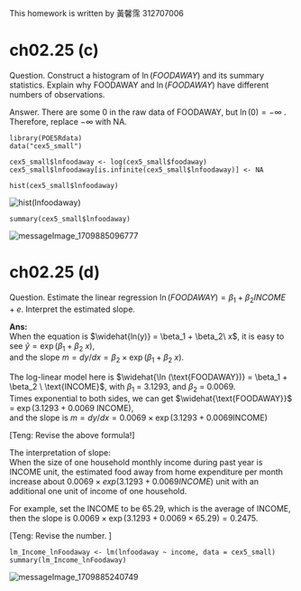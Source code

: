 This homework is written by 黃馨霈 312707006

# ch02.25 (c)
Question. Construct a histogram of $\ln(FOODAWAY)$ and its summary statistics. Explain why FOODAWAY and $\ln(FOODAWAY)$ have different numbers of observations.  

Answer. There are some 0 in the raw data of FOODAWAY, but $\ln(0)= - \infty$ .  
Therefore, replace $- \infty$ with NA.  

```
library(POE5Rdata)
data("cex5_small")

cex5_small$lnfoodaway <- log(cex5_small$foodaway)
cex5_small$lnfoodaway[is.infinite(cex5_small$lnfoodaway)] <- NA

hist(cex5_small$lnfoodaway)
```
![hist(lnfoodaway)](https://github.com/HWTeng-Course/202402-Financial-Econometrics/assets/145751254/0275dba5-883a-4524-96bc-c41d60266323)

```{r}
summary(cex5_small$lnfoodaway)
```
![messageImage_1709885096777](https://github.com/HWTeng-Course/202402-Financial-Econometrics/assets/145751254/1da876c1-3b8a-46f3-b1c1-80c23d62e248)

# ch02.25 (d)

Question. Estimate the linear regression $\ln(FOODAWAY)=\beta_1 + \beta_2 INCOME+ e$. Interpret the estimated slope.  

**Ans:**\
When the equation is $\widehat{ln(y)} = \beta_1 + \beta_2\ x$, it is easy to see $\widehat{y} = \exp(\beta_1 + \beta_2\ x)$,  
and the slope $m = dy/dx = \beta_2 \times \exp(\beta_1 + \beta_2 \ x)$. 

The log-linear model here is $\widehat{\ln (\text{FOODAWAY})} = \beta_1 + \beta_2 \ \text{INCOME}$, with $\beta_1$ = 3.1293, and $\beta_2$ = 0.0069.  
Times exponential to both sides, we can get $\widehat{\text{FOODAWAY}}$ = $\exp(3.1293 + 0.0069 \ \text{INCOME})$,  
and the slope is $m=dy/dx=0.0069\times \exp(3.1293+0.0069\text{INCOME})$

[Teng: Revise the above formula!]

The interpretation of slope:  
When the size of one household monthly income during past year is INCOME unit, the estimated food away from home expenditure per month increase about $0.0069\times exp(3.1293+0.0069INCOME)$ unit with an additional one unit of income of one household.  

For example, set the INCOME to be 65.29, which is the average of INCOME,  
then the slope is $0.0069\times \exp(3.1293+0.0069\times 65.29)=0.2475$.

[Teng: Revise the number. ]


```{r}
lm_Income_lnFoodaway <- lm(lnfoodaway ~ income, data = cex5_small)
summary(lm_Income_lnFoodaway)
```
![messageImage_1709885240749](https://github.com/HWTeng-Course/202402-Financial-Econometrics/assets/145751254/f51ad527-5861-4f7f-99d8-1f097c389cf0)

